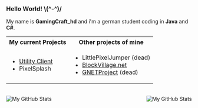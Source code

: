 ### Hello World!  \\(^-^)/
My name is **GamingCraft_hd** and i'm a german student coding in **Java** and **C#**.

<table>
<tr>
<th> My current Projects </th>
<th> Other projects of mine </th>
</tr>
<tr>
<td>
    
- [Utility Client](https://uc.gamingcraft.de/)
- PixelSplash

</td>
<td>
    
- LittlePixelJumper (dead)
- [BlockVillage.net](https://github.com/BlockVillage-net)
- [GNETProject](https://github.com/GNETProject) (dead)
    
</td>
</tr>
</table>
<br>

<img align="left" alt="My GitHub Stats" src="https://github-readme-stats.vercel.app/api/top-langs/?username=gamingcrafthd&show_icons=true&hide_border=true&title_color=fff&text_color=fff&icon_color=fff&bg_color=30,ff4343,ff8f43" />
    <img align="right" alt="My GitHub Stats" src="https://github-readme-stats.vercel.app/api?username=gamingcrafthd&show_icons=true&hide_border=true&title_color=fff&text_color=fff&icon_color=fff&bg_color=30,ff4343,ff8f43" />
